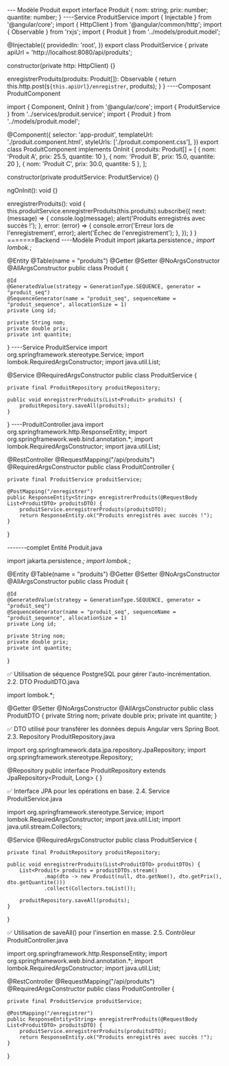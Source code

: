 --- Modèle Produit
export interface Produit {
  nom: string;
  prix: number;
  quantite: number;
}
----Service ProduitService
import { Injectable } from '@angular/core';
import { HttpClient } from '@angular/common/http';
import { Observable } from 'rxjs';
import { Produit } from '../models/produit.model';

@Injectable({
  providedIn: 'root',
})
export class ProduitService {
  private apiUrl = 'http://localhost:8080/api/produits';

  constructor(private http: HttpClient) {}

  enregistrerProduits(produits: Produit[]): Observable<string> {
    return this.http.post<string>(`${this.apiUrl}/enregistrer`, produits);
  }
}
----Composant ProduitComponent

import { Component, OnInit } from '@angular/core';
import { ProduitService } from '../services/produit.service';
import { Produit } from '../models/produit.model';

@Component({
  selector: 'app-produit',
  templateUrl: './produit.component.html',
  styleUrls: ['./produit.component.css'],
})
export class ProduitComponent implements OnInit {
  produits: Produit[] = [
    { nom: 'Produit A', prix: 25.5, quantite: 10 },
    { nom: 'Produit B', prix: 15.0, quantite: 20 },
    { nom: 'Produit C', prix: 30.0, quantite: 5 },
  ];

  constructor(private produitService: ProduitService) {}

  ngOnInit(): void {}

  enregistrerProduits(): void {
    this.produitService.enregistrerProduits(this.produits).subscribe({
      next: (message) => {
        console.log(message);
        alert('Produits enregistrés avec succès !');
      },
      error: (error) => {
        console.error('Erreur lors de l\'enregistrement', error);
        alert('Échec de l\'enregistrement');
      },
    });
  }
}
=======Backend
 ----Modèle Produit
 import jakarta.persistence.*;
import lombok.*;

@Entity
@Table(name = "produits")
@Getter
@Setter
@NoArgsConstructor
@AllArgsConstructor
public class Produit {

    @Id
    @GeneratedValue(strategy = GenerationType.SEQUENCE, generator = "produit_seq")
    @SequenceGenerator(name = "produit_seq", sequenceName = "produit_sequence", allocationSize = 1)
    private Long id;

    private String nom;
    private double prix;
    private int quantite;
}
----Service ProduitService
import org.springframework.stereotype.Service;
import lombok.RequiredArgsConstructor;
import java.util.List;

@Service
@RequiredArgsConstructor
public class ProduitService {

    private final ProduitRepository produitRepository;

    public void enregistrerProduits(List<Produit> produits) {
        produitRepository.saveAll(produits);
    }
}
----ProduitController.java
import org.springframework.http.ResponseEntity;
import org.springframework.web.bind.annotation.*;
import lombok.RequiredArgsConstructor;
import java.util.List;

@RestController
@RequestMapping("/api/produits")
@RequiredArgsConstructor
public class ProduitController {

    private final ProduitService produitService;

    @PostMapping("/enregistrer")
    public ResponseEntity<String> enregistrerProduits(@RequestBody List<ProduitDTO> produitsDTO) {
        produitService.enregistrerProduits(produitsDTO);
        return ResponseEntity.ok("Produits enregistrés avec succès !");
    }
}

-------complet
Entité Produit.java

import jakarta.persistence.*;
import lombok.*;

@Entity
@Table(name = "produits")
@Getter
@Setter
@NoArgsConstructor
@AllArgsConstructor
public class Produit {

    @Id
    @GeneratedValue(strategy = GenerationType.SEQUENCE, generator = "produit_seq")
    @SequenceGenerator(name = "produit_seq", sequenceName = "produit_sequence", allocationSize = 1)
    private Long id;

    private String nom;
    private double prix;
    private int quantite;
}

✅ Utilisation de séquence PostgreSQL pour gérer l'auto-incrémentation.
2.2. DTO ProduitDTO.java

import lombok.*;

@Getter
@Setter
@NoArgsConstructor
@AllArgsConstructor
public class ProduitDTO {
    private String nom;
    private double prix;
    private int quantite;
}

✅ DTO utilisé pour transférer les données depuis Angular vers Spring Boot.
2.3. Repository ProduitRepository.java

import org.springframework.data.jpa.repository.JpaRepository;
import org.springframework.stereotype.Repository;

@Repository
public interface ProduitRepository extends JpaRepository<Produit, Long> {
}

✅ Interface JPA pour les opérations en base.
2.4. Service ProduitService.java

import org.springframework.stereotype.Service;
import lombok.RequiredArgsConstructor;
import java.util.List;
import java.util.stream.Collectors;

@Service
@RequiredArgsConstructor
public class ProduitService {

    private final ProduitRepository produitRepository;

    public void enregistrerProduits(List<ProduitDTO> produitDTOs) {
        List<Produit> produits = produitDTOs.stream()
                .map(dto -> new Produit(null, dto.getNom(), dto.getPrix(), dto.getQuantite()))
                .collect(Collectors.toList());

        produitRepository.saveAll(produits);
    }
}

✅ Utilisation de saveAll() pour l'insertion en masse.
2.5. Contrôleur ProduitController.java

import org.springframework.http.ResponseEntity;
import org.springframework.web.bind.annotation.*;
import lombok.RequiredArgsConstructor;
import java.util.List;

@RestController
@RequestMapping("/api/produits")
@RequiredArgsConstructor
public class ProduitController {

    private final ProduitService produitService;

    @PostMapping("/enregistrer")
    public ResponseEntity<String> enregistrerProduits(@RequestBody List<ProduitDTO> produitsDTO) {
        produitService.enregistrerProduits(produitsDTO);
        return ResponseEntity.ok("Produits enregistrés avec succès !");
    }
}
